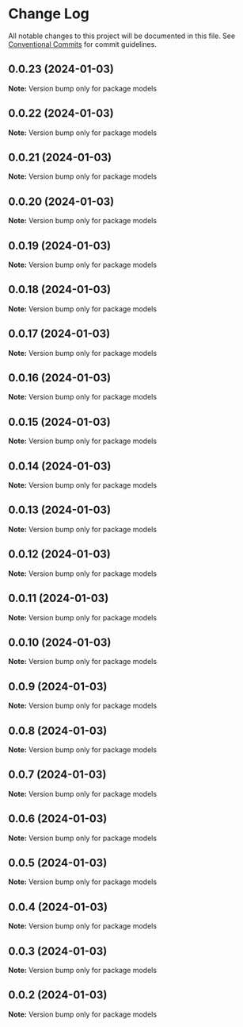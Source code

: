 # Change Log

All notable changes to this project will be documented in this file.
See [Conventional Commits](https://conventionalcommits.org) for commit guidelines.

## 0.0.23 (2024-01-03)

**Note:** Version bump only for package models





## 0.0.22 (2024-01-03)

**Note:** Version bump only for package models





## 0.0.21 (2024-01-03)

**Note:** Version bump only for package models





## 0.0.20 (2024-01-03)

**Note:** Version bump only for package models





## 0.0.19 (2024-01-03)

**Note:** Version bump only for package models





## 0.0.18 (2024-01-03)

**Note:** Version bump only for package models





## 0.0.17 (2024-01-03)

**Note:** Version bump only for package models





## 0.0.16 (2024-01-03)

**Note:** Version bump only for package models





## 0.0.15 (2024-01-03)

**Note:** Version bump only for package models





## 0.0.14 (2024-01-03)

**Note:** Version bump only for package models





## 0.0.13 (2024-01-03)

**Note:** Version bump only for package models





## 0.0.12 (2024-01-03)

**Note:** Version bump only for package models





## 0.0.11 (2024-01-03)

**Note:** Version bump only for package models





## 0.0.10 (2024-01-03)

**Note:** Version bump only for package models





## 0.0.9 (2024-01-03)

**Note:** Version bump only for package models





## 0.0.8 (2024-01-03)

**Note:** Version bump only for package models





## 0.0.7 (2024-01-03)

**Note:** Version bump only for package models





## 0.0.6 (2024-01-03)

**Note:** Version bump only for package models





## 0.0.5 (2024-01-03)

**Note:** Version bump only for package models





## 0.0.4 (2024-01-03)

**Note:** Version bump only for package models





## 0.0.3 (2024-01-03)

**Note:** Version bump only for package models





## 0.0.2 (2024-01-03)

**Note:** Version bump only for package models
